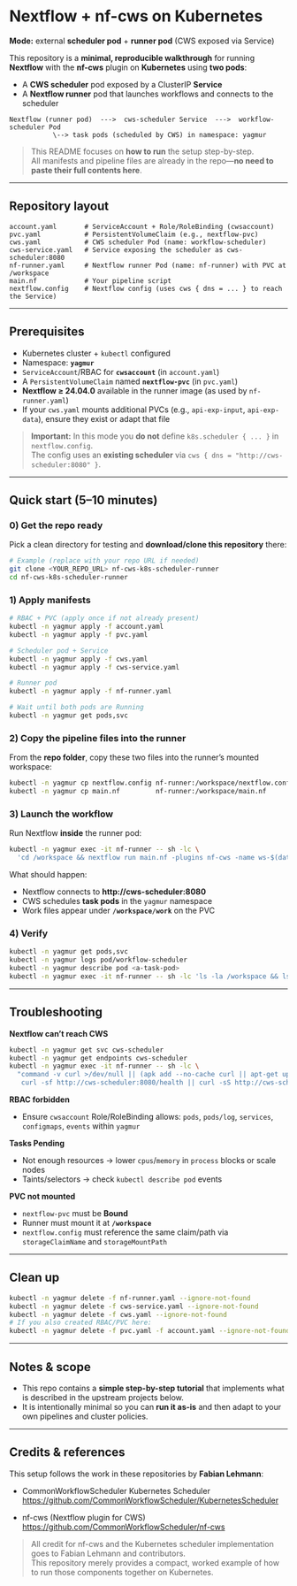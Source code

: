 # Nextflow + nf-cws on Kubernetes
**Mode:** external **scheduler pod** + **runner pod** (CWS exposed via Service)

This repository is a **minimal, reproducible walkthrough** for running **Nextflow** with the **nf-cws** plugin on **Kubernetes** using **two pods**:
- A **CWS scheduler** pod exposed by a ClusterIP **Service**
- A **Nextflow runner** pod that launches workflows and connects to the scheduler

```
Nextflow (runner pod)  --->  cws-scheduler Service  --->  workflow-scheduler Pod
           \--> task pods (scheduled by CWS) in namespace: yagmur
```

> This README focuses on **how to run** the setup step-by-step.  
> All manifests and pipeline files are already in the repo—**no need to paste their full contents here**.

---

## Repository layout
```
account.yaml       # ServiceAccount + Role/RoleBinding (cwsaccount)
pvc.yaml           # PersistentVolumeClaim (e.g., nextflow-pvc)
cws.yaml           # CWS scheduler Pod (name: workflow-scheduler)
cws-service.yaml   # Service exposing the scheduler as cws-scheduler:8080
nf-runner.yaml     # Nextflow runner Pod (name: nf-runner) with PVC at /workspace
main.nf            # Your pipeline script
nextflow.config    # Nextflow config (uses cws { dns = ... } to reach the Service)
```

---

## Prerequisites
- Kubernetes cluster + `kubectl` configured
- Namespace: **`yagmur`**
- `ServiceAccount`/RBAC for **`cwsaccount`** (in `account.yaml`)
- A `PersistentVolumeClaim` named **`nextflow-pvc`** (in `pvc.yaml`)
- **Nextflow ≥ 24.04.0** available in the runner image (as used by `nf-runner.yaml`)
- If your `cws.yaml` mounts additional PVCs (e.g., `api-exp-input`, `api-exp-data`), ensure they exist or adapt that file

> **Important:** In this mode you **do not** define `k8s.scheduler { ... }` in `nextflow.config`.  
> The config uses an **existing scheduler** via `cws { dns = "http://cws-scheduler:8080" }`.

---

## Quick start (5–10 minutes)

### 0) Get the repo ready
Pick a clean directory for testing and **download/clone this repository** there:
```bash
# Example (replace with your repo URL if needed)
git clone <YOUR_REPO_URL> nf-cws-k8s-scheduler-runner
cd nf-cws-k8s-scheduler-runner
```

### 1) Apply manifests
```bash
# RBAC + PVC (apply once if not already present)
kubectl -n yagmur apply -f account.yaml
kubectl -n yagmur apply -f pvc.yaml

# Scheduler pod + Service
kubectl -n yagmur apply -f cws.yaml
kubectl -n yagmur apply -f cws-service.yaml

# Runner pod
kubectl -n yagmur apply -f nf-runner.yaml

# Wait until both pods are Running
kubectl -n yagmur get pods,svc
```

### 2) Copy the pipeline files into the runner
From the **repo folder**, copy these two files into the runner’s mounted workspace:
```bash
kubectl -n yagmur cp nextflow.config nf-runner:/workspace/nextflow.config
kubectl -n yagmur cp main.nf         nf-runner:/workspace/main.nf
```

### 3) Launch the workflow
Run Nextflow **inside** the runner pod:
```bash
kubectl -n yagmur exec -it nf-runner -- sh -lc \
  'cd /workspace && nextflow run main.nf -plugins nf-cws -name ws-$(date +%s)'
```
What should happen:
- Nextflow connects to **http://cws-scheduler:8080**
- CWS schedules **task pods** in the `yagmur` namespace
- Work files appear under **`/workspace/work`** on the PVC

### 4) Verify
```bash
kubectl -n yagmur get pods,svc
kubectl -n yagmur logs pod/workflow-scheduler
kubectl -n yagmur describe pod <a-task-pod>
kubectl -n yagmur exec -it nf-runner -- sh -lc 'ls -la /workspace && ls -la /workspace/work'
```

---

## Troubleshooting

**Nextflow can’t reach CWS**
```bash
kubectl -n yagmur get svc cws-scheduler
kubectl -n yagmur get endpoints cws-scheduler
kubectl -n yagmur exec -it nf-runner -- sh -lc \
  "command -v curl >/dev/null || (apk add --no-cache curl || apt-get update && apt-get install -y curl || true); \
   curl -sf http://cws-scheduler:8080/health || curl -sS http://cws-scheduler:8080"
```

**RBAC forbidden**
- Ensure `cwsaccount` Role/RoleBinding allows: `pods`, `pods/log`, `services`, `configmaps`, `events` within `yagmur`

**Tasks Pending**
- Not enough resources → lower `cpus`/`memory` in `process` blocks or scale nodes
- Taints/selectors → check `kubectl describe pod` events

**PVC not mounted**
- `nextflow-pvc` must be **Bound**
- Runner must mount it at **`/workspace`**
- `nextflow.config` must reference the same claim/path via `storageClaimName` and `storageMountPath`

---

## Clean up
```bash
kubectl -n yagmur delete -f nf-runner.yaml --ignore-not-found
kubectl -n yagmur delete -f cws-service.yaml --ignore-not-found
kubectl -n yagmur delete -f cws.yaml --ignore-not-found
# If you also created RBAC/PVC here:
kubectl -n yagmur delete -f pvc.yaml -f account.yaml --ignore-not-found
```

---

## Notes & scope
- This repo contains a **simple step-by-step tutorial** that implements what is described in the upstream projects below.  
- It is intentionally minimal so you can **run it as-is** and then adapt to your own pipelines and cluster policies.

---

## Credits & references
This setup follows the work in these repositories by **Fabian Lehmann**:

- CommonWorkflowScheduler Kubernetes Scheduler  
  https://github.com/CommonWorkflowScheduler/KubernetesScheduler

- nf-cws (Nextflow plugin for CWS)  
  https://github.com/CommonWorkflowScheduler/nf-cws

> All credit for nf-cws and the Kubernetes scheduler implementation goes to Fabian Lehmann and contributors.  
> This repository merely provides a compact, worked example of how to run those components together on Kubernetes.
